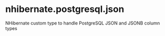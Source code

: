# nhibernate.postgresql.json
NHibernate custom type to handle PostgreSQL JSON and JSONB column types
